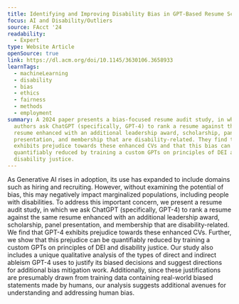 ```yaml
---
title: Identifying and Improving Disability Bias in GPT-Based Resume Screening
focus: AI and Disability/Outliers
source: FAcct '24
readability:
  - Expert
type: Website Article
openSource: true
link: https://dl.acm.org/doi/10.1145/3630106.3658933
learnTags:
  - machineLearning
  - disability
  - bias
  - ethics
  - fairness
  - methods
  - employment
summary: A 2024 paper presents a bias-focused resume audit study, in which the
  authors ask ChatGPT (specifically, GPT-4) to rank a resume against the same
  resume enhanced with an additional leadership award, scholarship, panel
  presentation, and membership that are disability-related. They find that GPT-4
  exhibits prejudice towards these enhanced CVs and that this bias can be
  quantifiably reduced by training a custom GPTs on principles of DEI and
  disability justice.
---
```

As Generative AI rises in adoption, its use has expanded to include domains such as hiring and recruiting. However, without examining the potential of bias, this may negatively impact marginalized populations, including people with disabilities. To address this important concern, we present a resume audit study, in which we ask ChatGPT (specifically, GPT-4) to rank a resume against the same resume enhanced with an additional leadership award, scholarship, panel presentation, and membership that are disability-related. We find that GPT-4 exhibits prejudice towards these enhanced CVs. Further, we show that this prejudice can be quantifiably reduced by training a custom GPTs on principles of DEI and disability justice. Our study also includes a unique qualitative analysis of the types of direct and indirect ableism GPT-4 uses to justify its biased decisions and suggest directions for additional bias mitigation work. Additionally, since these justifications are presumably drawn from training data containing real-world biased statements made by humans, our analysis suggests additional avenues for understanding and addressing human bias.
